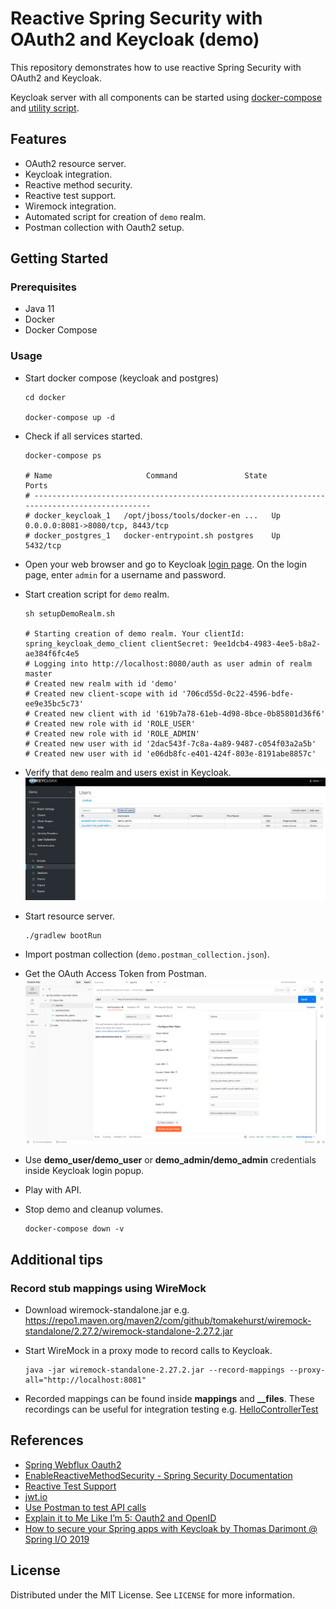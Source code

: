 # Reactive Spring Security with OAuth2 and Keycloak (demo)

This repository demonstrates how to use reactive Spring Security with OAuth2 and Keycloak.

Keycloak server with all components can be started using [docker-compose](./docker/docker-compose.yml) and [utility script](./docker/setupDemoRealm.sh).

## Features

* OAuth2 resource server.
* Keycloak integration.
* Reactive method security.
* Reactive test support.
* Wiremock integration.  
* Automated script for creation of `demo` realm.
* Postman collection with Oauth2 setup.

## Getting Started

### Prerequisites

* Java 11
* Docker
* Docker Compose

### Usage

* Start docker compose (keycloak and postgres)
  ```shell
  cd docker
  
  docker-compose up -d
  ```
  
* Check if all services started.
  ```shell
  docker-compose ps   

  # Name                     Command               State                Ports
  # ---------------------------------------------------------------------------------------------
  # docker_keycloak_1   /opt/jboss/tools/docker-en ...   Up      0.0.0.0:8081->8080/tcp, 8443/tcp
  # docker_postgres_1   docker-entrypoint.sh postgres    Up      5432/tcp
  ```
  
* Open your web browser and go to Keycloak [login page](http://localhost:8081/). On the login page, enter `admin` for a username and password.

* Start creation script for `demo` realm.
  ```shell
  sh setupDemoRealm.sh
  
  # Starting creation of demo realm. Your clientId: spring_keycloak_demo_client clientSecret: 9ee1dcb4-4983-4ee5-b8a2-ae384f6fc4e5
  # Logging into http://localhost:8080/auth as user admin of realm master
  # Created new realm with id 'demo'
  # Created new client-scope with id '706cd55d-0c22-4596-bdfe-ee9e35bc5c73'
  # Created new client with id '619b7a78-61eb-4d98-8bce-0b85801d36f6'
  # Created new role with id 'ROLE_USER'
  # Created new role with id 'ROLE_ADMIN'
  # Created new user with id '2dac543f-7c8a-4a89-9487-c054f03a2a5b'
  # Created new user with id 'e06db8fc-e401-424f-803e-8191abe8857c'
  ```

* Verify that `demo` realm and users exist in Keycloak.
  ![keycloak-demo-realm.png](./_docs/img/keycloak-demo-realm.png)

* Start resource server.
  ```shell
  ./gradlew bootRun
  ```
  
* Import postman collection (`demo.postman_collection.json`).

* Get the OAuth Access Token from Postman.
  ![postman-get-oauth-token.png](./_docs/img/postman-get-oauth-token.png)
  
* Use **demo_user/demo_user** or **demo_admin/demo_admin** credentials inside Keycloak login popup.

* Play with API.

* Stop demo and cleanup volumes.
  ```shell
  docker-compose down -v
  ```

## Additional tips

### Record stub mappings using WireMock

* Download wiremock-standalone.jar e.g. https://repo1.maven.org/maven2/com/github/tomakehurst/wiremock-standalone/2.27.2/wiremock-standalone-2.27.2.jar

* Start WireMock in a proxy mode to record calls to Keycloak.
  ```shell
  java -jar wiremock-standalone-2.27.2.jar --record-mappings --proxy-all="http://localhost:8081"
  ```

* Recorded mappings can be found inside **mappings** and **__files**. These recordings can be useful for integration testing e.g. [HelloControllerTest](./src/test/java/com/rbiedrawa/oauth/web/HelloControllerTest.java)

## References

* [Spring Webflux Oauth2](https://docs.spring.io/spring-security/site/docs/5.2.0.M2/reference/html/webflux-oauth2.html)
* [EnableReactiveMethodSecurity - Spring Security Documentation](https://docs.spring.io/spring-security/site/docs/5.1.1.RELEASE/reference/html/jc-erms.html)
* [Reactive Test Support](https://docs.spring.io/spring-security/site/docs/5.1.1.RELEASE/reference/html/test-webflux.html)
* [jwt.io](https://jwt.io/)
* [Use Postman to test API calls](https://developer.mypurecloud.com/api/rest/postman/index.html#enable_authorization)
* [Explain it to Me Like I’m 5: Oauth2 and OpenID](https://www.youtube.com/watch?v=5th6CSQTdpM)
* [How to secure your Spring apps with Keycloak by Thomas Darimont @ Spring I/O 2019](https://www.youtube.com/watch?v=KrOd5wIkqls)

## License

Distributed under the MIT License. See `LICENSE` for more information.
